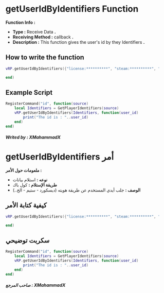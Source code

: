 # getUserIdByIdentifiers Function
**Function Info :**
* **Type :** Receive Data **.**  
* **Receiving Method :** callback **.**
* **Description :** This function gives the user's id by they Identifiers  **.**

## How to write the function
```lua
vRP.getUserIdByIdentifiers({"license:**********", "steam:**********", "discord:********"}, function(user_id)

end)
```

## Example Script
```lua
RegisterCommand("id", function(source)
    local Identifiers = GetPlayerIdentifiers(source)
    vRP.getUserIdByIdentifiers(Identifiers, function(user_id)
        print("The id is : "..user_id)
    end)
end)
```

##### Writed by : XMahammadX

# getUserIdByIdentifiers أمر
**ملعومات حول الأمر :**
* **نوعه :** استلام بيانات  
* **طريقة الإستلام :** كول باك
* **الوصف :** جلب أيدي المستخدم عن طريقة هويته (ديسكورد - ستيم - الخ..)

## كيفية كتابة الأمر
```lua
vRP.getUserIdByIdentifiers({"license:**********", "steam:**********", "discord:********"}, function(user_id)

end)
```

## سكربت توضيحي
```lua
RegisterCommand("id", function(source)
    local Identifiers = GetPlayerIdentifiers(source)
    vRP.getUserIdByIdentifiers(Identifiers, function(user_id)
        print("The id is : "..user_id)
    end)
end)
```

##### صاحب المرجع : XMahammadX
